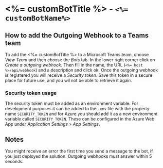 # <%= customBotTitle %> - `<%= customBotName%>`

## How to add the Outgoing Webhook to a Teams team

To add the <%= customBotTitle %> to a Microsoft Teams team, choose *View Team* and then choose the *Bots* tab. In the lower right corner click on *Create a outgoing webhook*. Then fill in the name, the URL (`<%= host %>/api/webhook`) and a description and click ok. Once the outgoing webhook is registered you will receive a _Security token_. Save this token in a secure place for future use, and you wil not be able to retrieve it again. 

### Security token usage

The security token must be added as an environment variable. For development purposes it can be added to the `.env` file with the property name `SECURITY_TOKEN` and for Azure you should add it as a new environment variable called `SECURITY_TOKEN`. These can be configured in the Azure Web App under *Application Settings > App Settings*.

## Notes

You might receive an error the first time you send a message to the bot, if you just deployed the solution. Outgoing webhooks must answer within 5 seconds.
